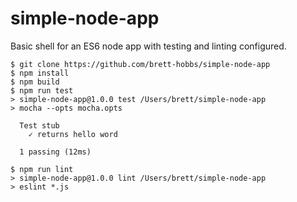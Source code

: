 # simple-node-app

Basic shell for an ES6 node app with testing and linting configured.

```
$ git clone https://github.com/brett-hobbs/simple-node-app
$ npm install
$ npm build
$ npm run test
> simple-node-app@1.0.0 test /Users/brett/simple-node-app
> mocha --opts mocha.opts

  Test stub
    ✓ returns hello word

  1 passing (12ms)

$ npm run lint
> simple-node-app@1.0.0 lint /Users/brett/simple-node-app
> eslint *.js
```
